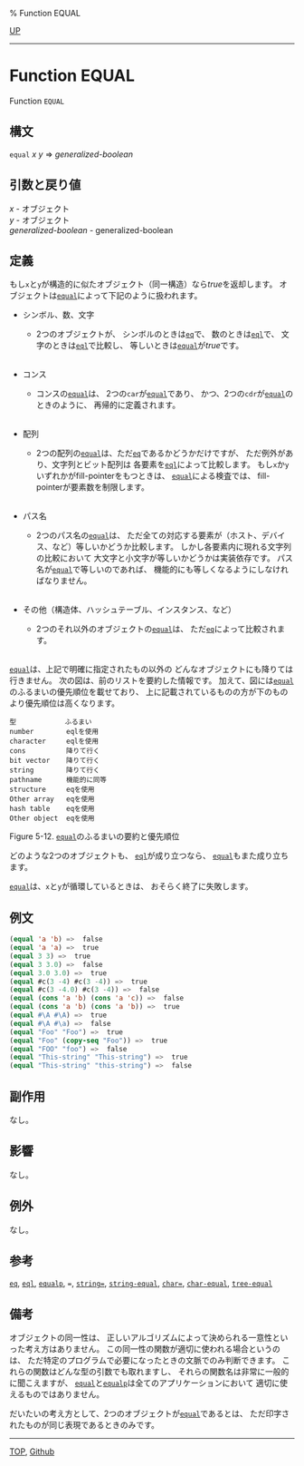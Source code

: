 % Function EQUAL

[UP](5.3.html)  

---

# Function **EQUAL**


Function `EQUAL`


## 構文

`equal` *x* *y* => *generalized-boolean*


## 引数と戻り値

*x* - オブジェクト  
*y* - オブジェクト  
*generalized-boolean* - generalized-boolean


## 定義

もし`x`と`y`が構造的に似たオブジェクト（同一構造）なら*true*を返却します。
オブジェクトは[`equal`](5.3.equal.html)によって下記のように扱われます。

- シンボル、数、文字
  - 2つのオブジェクトが、
    シンボルのときは[`eq`](5.3.eq.html)で、
    数のときは[`eql`](5.3.eql-function.html)で、
    文字のときは[`eql`](5.3.eql-function.html)で比較し、
    等しいときは[`equal`](5.3.equal.html)が*true*です。
    <br><br>

- コンス
  - コンスの[`equal`](5.3.equal.html)は、
    2つの`car`が[`equal`](5.3.equal.html)であり、
    かつ、2つの`cdr`が[`equal`](5.3.equal.html)のときのように、
    再帰的に定義されます。
    <br><br>

- 配列
  - 2つの配列の[`equal`](5.3.equal.html)は、ただ[`eq`](5.3.eq.html)であるかどうかだけですが、
    ただ例外があり、文字列とビット配列は
    各要素を[`eql`](5.3.eql-function.html)によって比較します。
    もし`x`か`y`いずれかがfill-pointerをもつときは、
    [`equal`](5.3.equal.html)による検査では、
    fill-pointerが要素数を制限します。
    <br><br>

- パス名
  - 2つのパス名の[`equal`](5.3.equal.html)は、
    ただ全ての対応する要素が（ホスト、デバイス、など）等しいかどうか比較します。
    しかし各要素内に現れる文字列の比較において
    大文字と小文字が等しいかどうかは実装依存です。
    パス名が[`equal`](5.3.equal.html)で等しいのであれば、
    機能的にも等しくなるようにしなければなりません。
    <br><br>

- その他（構造体、ハッシュテーブル、インスタンス、など）
  - 2つのそれ以外のオブジェクトの[`equal`](5.3.equal.html)は、
    ただ[`eq`](5.3.eq.html)によって比較されます。
    <br><br>

[`equal`](5.3.equal.html)は、上記で明確に指定されたもの以外の
どんなオブジェクトにも降りては行きません。
次の図は、前のリストを要約した情報です。
加えて、図には[`equal`](5.3.equal.html)のふるまいの優先順位を載せており、
上に記載されているものの方が下のものより優先順位は高くなります。

```
型            ふるまい
number        eqlを使用
character     eqlを使用
cons          降りて行く
bit vector    降りて行く
string        降りて行く
pathname      機能的に同等
structure     eqを使用
Other array   eqを使用
hash table    eqを使用
Other object  eqを使用
```

Figure 5-12. [`equal`](5.3.equal.html)のふるまいの要約と優先順位

どのような2つのオブジェクトも、
[`eql`](5.3.eql-function.html)が成り立つなら、
[`equal`](5.3.equal.html)もまた成り立ちます。

[`equal`](5.3.equal.html)は、`x`と`y`が循環しているときは、
おそらく終了に失敗します。


## 例文

```lisp
(equal 'a 'b) =>  false
(equal 'a 'a) =>  true
(equal 3 3) =>  true
(equal 3 3.0) =>  false
(equal 3.0 3.0) =>  true
(equal #c(3 -4) #c(3 -4)) =>  true
(equal #c(3 -4.0) #c(3 -4)) =>  false
(equal (cons 'a 'b) (cons 'a 'c)) =>  false
(equal (cons 'a 'b) (cons 'a 'b)) =>  true
(equal #\A #\A) =>  true
(equal #\A #\a) =>  false
(equal "Foo" "Foo") =>  true
(equal "Foo" (copy-seq "Foo")) =>  true
(equal "FOO" "foo") =>  false
(equal "This-string" "This-string") =>  true
(equal "This-string" "this-string") =>  false
```


## 副作用

なし。


## 影響

なし。


## 例外

なし。


## 参考

[`eq`](5.3.eq.html),
[`eql`](5.3.eql-function.html),
[`equalp`](5.3.equalp.html),
`=`,
[`string=`](16.2.string-equal.html),
[`string-equal`](16.2.string-equal.html),
[`char=`](13.2.char-equal.html),
[`char-equal`](13.2.char-equal.html),
[`tree-equal`](14.2.tree-equal.html)


## 備考

オブジェクトの同一性は、
正しいアルゴリズムによって決められる一意性といった考え方はありません。
この同一性の関数が適切に使われる場合というのは、
ただ特定のプログラムで必要になったときの文脈でのみ判断できます。
これらの関数はどんな型の引数でも取れますし、
それらの関数名は非常に一般的に聞こえますが、
[`equal`](5.3.equal.html)と[`equalp`](5.3.equalp.html)は全てのアプリケーションにおいて
適切に使えるものではありません。

だいたいの考え方として、2つのオブジェクトが[`equal`](5.3.equal.html)であるとは、
ただ印字されたものが同じ表現であるときのみです。


---
[TOP](index.html),  [Github](https://github.com/nptcl/npt-japanese)

